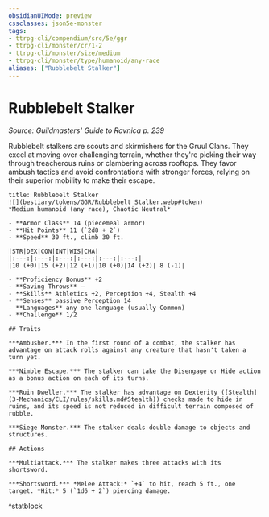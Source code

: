 ```yaml
---
obsidianUIMode: preview
cssclasses: json5e-monster
tags:
- ttrpg-cli/compendium/src/5e/ggr
- ttrpg-cli/monster/cr/1-2
- ttrpg-cli/monster/size/medium
- ttrpg-cli/monster/type/humanoid/any-race
aliases: ["Rubblebelt Stalker"]
---
```

# Rubblebelt Stalker
*Source: Guildmasters' Guide to Ravnica p. 239*  

Rubblebelt stalkers are scouts and skirmishers for the Gruul Clans. They excel at moving over challenging terrain, whether they're picking their way through treacherous ruins or clambering across rooftops. They favor ambush tactics and avoid confrontations with stronger forces, relying on their superior mobility to make their escape.

```ad-statblock
title: Rubblebelt Stalker
![](bestiary/tokens/GGR/Rubblebelt Stalker.webp#token)
*Medium humanoid (any race), Chaotic Neutral*

- **Armor Class** 14 (piecemeal armor)
- **Hit Points** 11 (`2d8 + 2`)
- **Speed** 30 ft., climb 30 ft.

|STR|DEX|CON|INT|WIS|CHA|
|:---:|:---:|:---:|:---:|:---:|:---:|
|10 (+0)|15 (+2)|12 (+1)|10 (+0)|14 (+2)| 8 (-1)|

- **Proficiency Bonus** +2
- **Saving Throws** ⏤
- **Skills** Athletics +2, Perception +4, Stealth +4
- **Senses** passive Perception 14
- **Languages** any one language (usually Common)
- **Challenge** 1/2

## Traits

***Ambusher.*** In the first round of a combat, the stalker has advantage on attack rolls against any creature that hasn't taken a turn yet.

***Nimble Escape.*** The stalker can take the Disengage or Hide action as a bonus action on each of its turns.

***Ruin Dweller.*** The stalker has advantage on Dexterity ([Stealth](3-Mechanics/CLI/rules/skills.md#Stealth)) checks made to hide in ruins, and its speed is not reduced in difficult terrain composed of rubble.

***Siege Monster.*** The stalker deals double damage to objects and structures.

## Actions

***Multiattack.*** The stalker makes three attacks with its shortsword.

***Shortsword.*** *Melee Attack:* `+4` to hit, reach 5 ft., one target. *Hit:* 5 (`1d6 + 2`) piercing damage.
```
^statblock